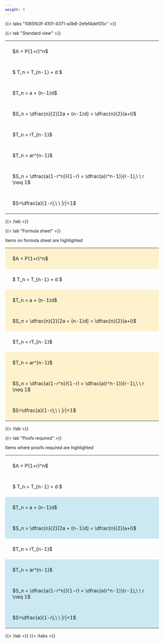 ```yaml
---
weight: 9
---
```


{{< tabs "1065fb3f-4101-4371-a3b6-2efef4de105c" >}}

{{< tab "Standard view" >}}

<style type="text/css">
#T_e8f5e th.col_heading {
  text-align: left;
  font-size: 1em;
}
#T_e8f5e td {
  text-align: left;
  font-size: 1em;
  padding: 1.5em;
}
</style>
<table id="T_e8f5e">
  <thead>
  </thead>
  <tbody>
    <tr>
      <td id="T_e8f5e_row0_col0" class="data row0 col0" >$A = P(1+r)^n$</td>
    </tr>
    <tr>
      <td id="T_e8f5e_row1_col0" class="data row1 col0" >$ T_n = T_{n-1} + d $</td>
    </tr>
    <tr>
      <td id="T_e8f5e_row2_col0" class="data row2 col0" >$T_n = a + (n-1)d$</td>
    </tr>
    <tr>
      <td id="T_e8f5e_row3_col0" class="data row3 col0" >$S_n = \dfrac{n}{2}[2a + (n-1)d] = \dfrac{n}{2}(a+l)$</td>
    </tr>
    <tr>
      <td id="T_e8f5e_row4_col0" class="data row4 col0" >$T_n = rT_{n-1}$</td>
    </tr>
    <tr>
      <td id="T_e8f5e_row5_col0" class="data row5 col0" >$T_n = ar^{n-1}$</td>
    </tr>
    <tr>
      <td id="T_e8f5e_row6_col0" class="data row6 col0" >$S_n = \dfrac{a(1-r^n)}{1-r} = \dfrac{a(r^n-1)}{r-1},\ \  r \neq 1$</td>
    </tr>
    <tr>
      <td id="T_e8f5e_row7_col0" class="data row7 col0" >$S=\dfrac{a}{1-r},\ \ |r|<1$</td>
    </tr>
  </tbody>
</table>
{{< /tab >}}

{{< tab "Formula sheet" >}}

Items on formula sheet are highlighted 
<br>
<style type="text/css">
#T_4a468 th.col_heading {
  text-align: left;
  font-size: 1em;
}
#T_4a468 td {
  text-align: left;
  font-size: 1em;
  padding: 1.5em;
}
#T_4a468_row0_col0, #T_4a468_row2_col0, #T_4a468_row3_col0, #T_4a468_row5_col0, #T_4a468_row6_col0, #T_4a468_row7_col0 {
  background-color: rgba(255,194,10, 0.2);
}
#T_4a468_row1_col0, #T_4a468_row4_col0 {
  background-color: rgba(0,0,0,0);
}
</style>
<table id="T_4a468">
  <thead>
  </thead>
  <tbody>
    <tr>
      <td id="T_4a468_row0_col0" class="data row0 col0" >$A = P(1+r)^n$</td>
    </tr>
    <tr>
      <td id="T_4a468_row1_col0" class="data row1 col0" >$ T_n = T_{n-1} + d $</td>
    </tr>
    <tr>
      <td id="T_4a468_row2_col0" class="data row2 col0" >$T_n = a + (n-1)d$</td>
    </tr>
    <tr>
      <td id="T_4a468_row3_col0" class="data row3 col0" >$S_n = \dfrac{n}{2}[2a + (n-1)d] = \dfrac{n}{2}(a+l)$</td>
    </tr>
    <tr>
      <td id="T_4a468_row4_col0" class="data row4 col0" >$T_n = rT_{n-1}$</td>
    </tr>
    <tr>
      <td id="T_4a468_row5_col0" class="data row5 col0" >$T_n = ar^{n-1}$</td>
    </tr>
    <tr>
      <td id="T_4a468_row6_col0" class="data row6 col0" >$S_n = \dfrac{a(1-r^n)}{1-r} = \dfrac{a(r^n-1)}{r-1},\ \  r \neq 1$</td>
    </tr>
    <tr>
      <td id="T_4a468_row7_col0" class="data row7 col0" >$S=\dfrac{a}{1-r},\ \ |r|<1$</td>
    </tr>
  </tbody>
</table>
{{< /tab >}}

{{< tab "Poofs required" >}}

Items where proofs required are highlighted 
<br>
<style type="text/css">
#T_0ea01 th.col_heading {
  text-align: left;
  font-size: 1em;
}
#T_0ea01 td {
  text-align: left;
  font-size: 1em;
  padding: 1.5em;
}
#T_0ea01_row0_col0, #T_0ea01_row1_col0, #T_0ea01_row4_col0 {
  background-color: rgba(0,0,0,0);
}
#T_0ea01_row2_col0, #T_0ea01_row3_col0, #T_0ea01_row5_col0, #T_0ea01_row6_col0, #T_0ea01_row7_col0 {
  background-color: rgba(0,150,200, 0.2);
}
</style>
<table id="T_0ea01">
  <thead>
  </thead>
  <tbody>
    <tr>
      <td id="T_0ea01_row0_col0" class="data row0 col0" >$A = P(1+r)^n$</td>
    </tr>
    <tr>
      <td id="T_0ea01_row1_col0" class="data row1 col0" >$ T_n = T_{n-1} + d $</td>
    </tr>
    <tr>
      <td id="T_0ea01_row2_col0" class="data row2 col0" >$T_n = a + (n-1)d$</td>
    </tr>
    <tr>
      <td id="T_0ea01_row3_col0" class="data row3 col0" >$S_n = \dfrac{n}{2}[2a + (n-1)d] = \dfrac{n}{2}(a+l)$</td>
    </tr>
    <tr>
      <td id="T_0ea01_row4_col0" class="data row4 col0" >$T_n = rT_{n-1}$</td>
    </tr>
    <tr>
      <td id="T_0ea01_row5_col0" class="data row5 col0" >$T_n = ar^{n-1}$</td>
    </tr>
    <tr>
      <td id="T_0ea01_row6_col0" class="data row6 col0" >$S_n = \dfrac{a(1-r^n)}{1-r} = \dfrac{a(r^n-1)}{r-1},\ \  r \neq 1$</td>
    </tr>
    <tr>
      <td id="T_0ea01_row7_col0" class="data row7 col0" >$S=\dfrac{a}{1-r},\ \ |r|<1$</td>
    </tr>
  </tbody>
</table>
{{< /tab >}}
{{< /tabs >}}